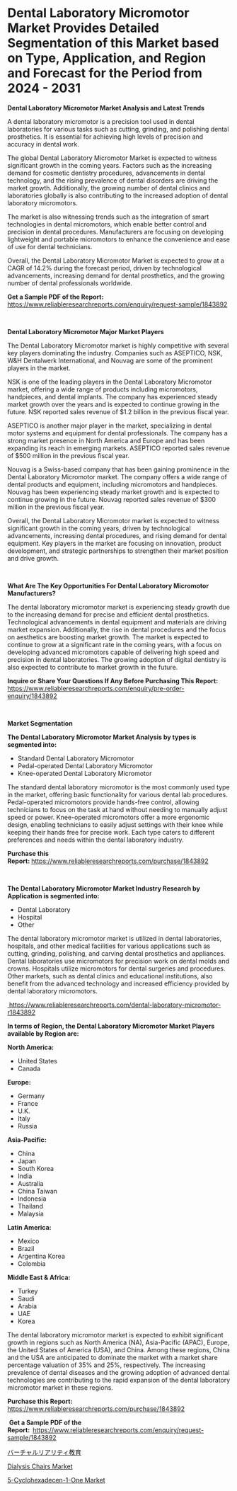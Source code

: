 <p><h1>Dental Laboratory Micromotor Market Provides Detailed Segmentation of this Market based on Type, Application, and Region and Forecast for the Period from 2024 - 2031</h1></p><p><strong>Dental Laboratory Micromotor Market Analysis and Latest Trends</strong></p>
<p><p>A dental laboratory micromotor is a precision tool used in dental laboratories for various tasks such as cutting, grinding, and polishing dental prosthetics. It is essential for achieving high levels of precision and accuracy in dental work.</p><p>The global Dental Laboratory Micromotor Market is expected to witness significant growth in the coming years. Factors such as the increasing demand for cosmetic dentistry procedures, advancements in dental technology, and the rising prevalence of dental disorders are driving the market growth. Additionally, the growing number of dental clinics and laboratories globally is also contributing to the increased adoption of dental laboratory micromotors.</p><p>The market is also witnessing trends such as the integration of smart technologies in dental micromotors, which enable better control and precision in dental procedures. Manufacturers are focusing on developing lightweight and portable micromotors to enhance the convenience and ease of use for dental technicians.</p><p>Overall, the Dental Laboratory Micromotor Market is expected to grow at a CAGR of 14.2% during the forecast period, driven by technological advancements, increasing demand for dental prosthetics, and the growing number of dental professionals worldwide.</p></p>
<p><strong>Get a Sample PDF of the Report:&nbsp;</strong> <a href="https://www.reliableresearchreports.com/enquiry/request-sample/1843892">https://www.reliableresearchreports.com/enquiry/request-sample/1843892</a></p>
<p>&nbsp;</p>
<p><strong>Dental Laboratory Micromotor Major Market Players</strong></p>
<p><p>The Dental Laboratory Micromotor market is highly competitive with several key players dominating the industry. Companies such as ASEPTICO, NSK, W&H Dentalwerk International, and Nouvag are some of the prominent players in the market. </p><p>NSK is one of the leading players in the Dental Laboratory Micromotor market, offering a wide range of products including micromotors, handpieces, and dental implants. The company has experienced steady market growth over the years and is expected to continue growing in the future. NSK reported sales revenue of $1.2 billion in the previous fiscal year.</p><p>ASEPTICO is another major player in the market, specializing in dental motor systems and equipment for dental professionals. The company has a strong market presence in North America and Europe and has been expanding its reach in emerging markets. ASEPTICO reported sales revenue of $500 million in the previous fiscal year.</p><p>Nouvag is a Swiss-based company that has been gaining prominence in the Dental Laboratory Micromotor market. The company offers a wide range of dental products and equipment, including micromotors and handpieces. Nouvag has been experiencing steady market growth and is expected to continue growing in the future. Nouvag reported sales revenue of $300 million in the previous fiscal year.</p><p>Overall, the Dental Laboratory Micromotor market is expected to witness significant growth in the coming years, driven by technological advancements, increasing dental procedures, and rising demand for dental equipment. Key players in the market are focusing on innovation, product development, and strategic partnerships to strengthen their market position and drive growth.</p></p>
<p>&nbsp;</p>
<p><strong>What Are The Key Opportunities For Dental Laboratory Micromotor Manufacturers?</strong></p>
<p><p>The dental laboratory micromotor market is experiencing steady growth due to the increasing demand for precise and efficient dental prosthetics. Technological advancements in dental equipment and materials are driving market expansion. Additionally, the rise in dental procedures and the focus on aesthetics are boosting market growth. The market is expected to continue to grow at a significant rate in the coming years, with a focus on developing advanced micromotors capable of delivering high speed and precision in dental laboratories. The growing adoption of digital dentistry is also expected to contribute to market growth in the future.</p></p>
<p><strong>Inquire or Share Your Questions If Any Before Purchasing This Report:</strong> <a href="https://www.reliableresearchreports.com/enquiry/pre-order-enquiry/1843892">https://www.reliableresearchreports.com/enquiry/pre-order-enquiry/1843892</a></p>
<p>&nbsp;</p>
<p><strong>Market Segmentation</strong></p>
<p><strong>The Dental Laboratory Micromotor Market Analysis by types is segmented into:</strong></p>
<p><ul><li>Standard Dental Laboratory Micromotor</li><li>Pedal-operated Dental Laboratory Micromotor</li><li>Knee-operated Dental Laboratory Micromotor</li></ul></p>
<p><p>The standard dental laboratory micromotor is the most commonly used type in the market, offering basic functionality for various dental lab procedures. Pedal-operated micromotors provide hands-free control, allowing technicians to focus on the task at hand without needing to manually adjust speed or power. Knee-operated micromotors offer a more ergonomic design, enabling technicians to easily adjust settings with their knee while keeping their hands free for precise work. Each type caters to different preferences and needs within the dental laboratory industry.</p></p>
<p><strong>Purchase this Report:&nbsp;</strong><a href="https://www.reliableresearchreports.com/purchase/1843892">https://www.reliableresearchreports.com/purchase/1843892</a></p>
<p>&nbsp;</p>
<p><strong>The Dental Laboratory Micromotor Market Industry Research by Application is segmented into:</strong></p>
<p><ul><li>Dental Laboratory</li><li>Hospital</li><li>Other</li></ul></p>
<p><p>The dental laboratory micromotor market is utilized in dental laboratories, hospitals, and other medical facilities for various applications such as cutting, grinding, polishing, and carving dental prosthetics and appliances. Dental laboratories use micromotors for precision work on dental molds and crowns. Hospitals utilize micromotors for dental surgeries and procedures. Other markets, such as dental clinics and educational institutions, also benefit from the advanced technology and increased efficiency provided by dental laboratory micromotors.</p></p>
<p><a href="https://www.reliableresearchreports.com/dental-laboratory-micromotor-r1843892">&nbsp;https://www.reliableresearchreports.com/dental-laboratory-micromotor-r1843892</a></p>
<p><strong>In terms of Region, the Dental Laboratory Micromotor Market Players available by Region are:</strong></p>
<p>
    <p> <strong> North America: </strong>
        <ul>
            <li>United States</li>
            <li>Canada</li>
        </ul>
        </p> 
    <p> <strong> Europe: </strong>
        <ul>
            <li>Germany</li>
            <li>France</li>
            <li>U.K.</li>
            <li>Italy</li>
            <li>Russia</li>
        </ul>
        </p> 
    <p> <strong> Asia-Pacific: </strong>
        <ul>
            <li>China</li>
            <li>Japan</li>
            <li>South Korea</li>
            <li>India</li>
            <li>Australia</li>
            <li>China Taiwan</li>
            <li>Indonesia</li>
            <li>Thailand</li>
            <li>Malaysia</li>
        </ul>
        </p> 
    <p> <strong> Latin America: </strong>
        <ul>
            <li>Mexico</li>
            <li>Brazil</li>
            <li>Argentina Korea</li>
            <li>Colombia</li>
        </ul>
        </p> 
    <p> <strong> Middle East & Africa: </strong>
        <ul>
            <li>Turkey</li>
            <li>Saudi</li>
            <li>Arabia</li>
            <li>UAE</li>
            <li>Korea</li>
        </ul>
    </p>
    </p>
<p><p>The dental laboratory micromotor market is expected to exhibit significant growth in regions such as North America (NA), Asia-Pacific (APAC), Europe, the United States of America (USA), and China. Among these regions, China and the USA are anticipated to dominate the market with a market share percentage valuation of 35% and 25%, respectively. The increasing prevalence of dental diseases and the growing adoption of advanced dental technologies are contributing to the rapid expansion of the dental laboratory micromotor market in these regions.</p></p>
<p><strong>Purchase this Report: </strong><a href="https://www.reliableresearchreports.com/purchase/1843892">https://www.reliableresearchreports.com/purchase/1843892</a></p>
<p>&nbsp;<strong>Get a Sample PDF of the Report:&nbsp;&nbsp;</strong><a href="https://www.reliableresearchreports.com/enquiry/request-sample/1843892">https://www.reliableresearchreports.com/enquiry/request-sample/1843892</a></p>
<p><strong></strong></p>
<p><p><a href="https://github.com/Fatimaklein1/Market-Research-Report-List-1/blob/main/297421648909.md">バーチャルリアリティ教育</a></p><p><a href="https://github.com/NorbertYates/Market-Research-Report-List-4/blob/main/dialysis-chairs-market.md">Dialysis Chairs Market</a></p><p><a href="https://three-jumbo-f6d.notion.site/5-Cyclohexadecen-1-One-Market-Size-CAGR-Trends-2024-2030-eca0baa4124f4270b49c0003a5a100bd">5-Cyclohexadecen-1-One Market</a></p></p>